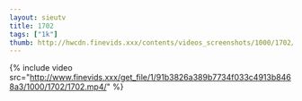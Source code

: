 ```yaml
--- 
layout: sieutv
title: 1702
tags: ["1k"]
thumb: http://hwcdn.finevids.xxx/contents/videos_screenshots/1000/1702/preview.mp4.jpg
---
```

{% include video src="http://www.finevids.xxx/get_file/1/91b3826a389b7734f033c4913b8468a3/1000/1702/1702.mp4/" %} 
